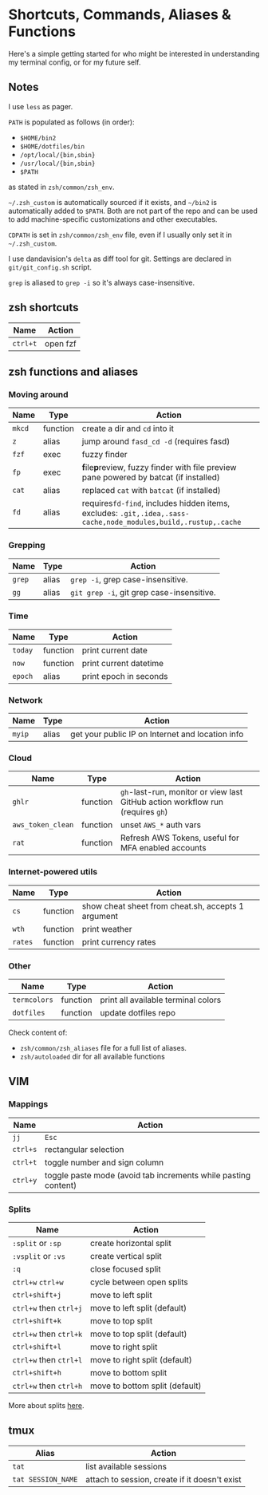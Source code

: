 # Shortcuts, Commands, Aliases & Functions

Here's a simple getting started for who might be interested in understanding my terminal config, or for my future self.

## Notes

I use `less` as pager.

`PATH` is populated as follows (in order):

  - `$HOME/bin2`
  - `$HOME/dotfiles/bin`
  - `/opt/local/{bin,sbin}`
  - `/usr/local/{bin,sbin}`
  - `$PATH`

as stated in `zsh/common/zsh_env`.

`~/.zsh_custom` is automatically sourced if it exists, and `~/bin2` is automatically added to `$PATH`. Both are not part of the repo and can be used to add machine-specific customizations and other executables.

`CDPATH` is set in `zsh/common/zsh_env` file, even if I usually only set it in `~/.zsh_custom`.

I use dandavision's `delta` as diff tool for git. Settings are declared in `git/git_config.sh` script.

`grep` is aliased to `grep -i` so it's always case-insensitive.

## zsh shortcuts

|Name|Action|
|---|---|
|`ctrl+t`|open fzf|

## zsh functions and aliases

### Moving around

|Name|Type|Action|
|---|---|---|
|`mkcd`|function|create a dir and `cd` into it|
|`z`|alias|jump around `fasd_cd -d` (requires fasd)|
|`fzf`|exec|fuzzy finder|
|`fp`|exec|**f**ile**p**review, fuzzy finder with file preview pane powered by batcat (if installed)|
|`cat`|alias|replaced `cat` with `batcat` (if installed)|
|`fd`|alias|requires`fd-find`, includes hidden items, excludes: `.git,.idea,.sass-cache,node_modules,build,.rustup,.cache`|

### Grepping

|Name|Type|Action|
|---|---|---|
|`grep`|alias|`grep -i`, grep case-insensitive.|
|`gg`|alias|`git grep -i`, git grep case-insensitive.|

### Time

|Name|Type|Action|
|---|---|---|
|`today`|function|print current date|
|`now`|function|print current datetime|
|`epoch`|alias|print epoch in seconds|

### Network

|Name|Type|Action|
|---|---|---|
|`myip`|alias|get your public IP on Internet and location info|

### Cloud

|Name|Type|Action|
|---|---|---|
|`ghlr`|function|`gh`-last-run, monitor or view last GitHub action workflow run (requires `gh`)|
|`aws_token_clean`|function|unset `AWS_*` auth vars|
|`rat`|function|Refresh AWS Tokens, useful for MFA enabled accounts|

### Internet-powered utils

|Name|Type|Action|
|---|---|---|
|`cs`|function|show cheat sheet from cheat.sh, accepts 1 argument|
|`wth`|function|print weather|
|`rates`|function|print currency rates|

### Other

|Name|Type|Action|
|---|---|---|
|`termcolors`|function|print all available terminal colors|
|`dotfiles`|function|update dotfiles repo|

Check content of:

- `zsh/common/zsh_aliases` file for a full list of aliases.
- `zsh/autoloaded` dir for all available functions

## VIM

### Mappings

|Name|Action|
|---|---|
|`jj`|`Esc`|
|`ctrl+s`|rectangular selection|
|`ctrl+t`|toggle number and sign column|
|`ctrl+y`|toggle paste mode (avoid tab increments while pasting content)|

### Splits

|Name|Action|
|---|---|
|`:split` or `:sp`|create horizontal split|
|`:vsplit` or `:vs`|create vertical split|
|`:q`|close focused split|
|`ctrl+w` `ctrl+w`|cycle between open splits|
|`ctrl+shift+j`|move to left split|
|`ctrl+w` then `ctrl+j`|move to left split (default)|
|`ctrl+shift+k`|move to top split|
|`ctrl+w` then `ctrl+k`|move to top split (default)|
|`ctrl+shift+l`|move to right split|
|`ctrl+w` then `ctrl+l`|move to right split (default)|
|`ctrl+shift+h`|move to bottom split|
|`ctrl+w` then `ctrl+h`|move to bottom split (default)|

More about splits [here](https://linuxhandbook.com/split-vim-workspace/).

## tmux

|Alias|Action|
|---|---|
|`tat`|list available sessions|
|`tat SESSION_NAME`|attach to session, create if it doesn't exist|
